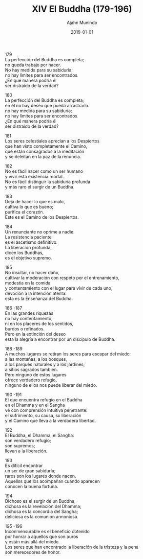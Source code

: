 ﻿---
author: "Ajahn Munindo"
title: "XIV El Buddha (179-196)"
booktitle: "Un Dhammapada para la Contemplación"
source: "https://forestsangha.org/teachings/books/un-dhammapada-para-la-contemplacion?language=Espa%C3%B1ol"
license: "BY-NC-ND"
publisher: "dhammamagga"
date: 2019-01-01
pubyear: 2010-2019 
weight: 14
draft: false
---  

179  
La perfección del Buddha es completa;  
no queda trabajo por hacer.  
No hay medida para su sabiduría;  
no hay límites para ser encontrados.  
¿En qué manera podría él  
ser distraído de la verdad?  

180  
La perfección del Buddha es completa;  
en él no hay deseo que pueda arrastrarlo.  
no hay medida para su sabiduría;  
no hay límites para ser encontrados.  
¿En qué manera podría él  
ser distraído de la verdad?  

181  
Los seres celestiales aprecian a los Despiertos  
que han visto completamente el Camino,  
que están consagrados a la meditación  
y se deleitan en la paz de la renuncia.  

182  
No es fácil nacer como un ser humano  
y vivir esta existencia mortal.  
No es fácil distinguir la sabiduría profunda  
y más raro el surgir de un Buddha.  

183  
Deja de hacer lo que es malo,  
cultiva lo que es bueno;  
purifica el corazón.  
Este es el Camino de los Despiertos.  

184  
Un renunciante no oprime a nadie.  
La resistencia paciente  
es el ascetismo definitivo.  
La liberación profunda,  
dicen los Buddhas,  
es el objetivo supremo.  

185  
No insultar, no hacer daño,  
cultivar la moderación 
con respeto por el entrenamiento,  
modestia en la comida  
y contentamiento con el lugar para vivir de cada uno,  
devoción a la intención atenta:  
esta es la Enseñanza del Buddha.  

186 -187  
En las grandes riquezas  
no hay contentamiento,  
ni en los placeres de los sentidos,  
burdos o refinados.  
Pero en la extinción del deseo  
esta la alegría 
a encontrar por un discípulo de Buddha.  

188 -189  
A muchos lugares se retiran los seres para escapar del miedo:  
a las montañas, a los bosques,  
a los parques naturales y a los jardines;  
a sitios sagrados también.  
Pero ninguno de estos lugares  
ofrece verdadero refugio,  
ninguno de ellos nos puede liberar del miedo.  

190 -191  
El que encuentra refugio en el Buddha  
en el Dhamma y en el Sangha  
ve con comprensión intuitiva penetrante:  
el sufrimiento, su causa, su liberación  
y el Camino que lleva a la verdadera libertad.  

192  
El Buddha, el Dhamma, el Sangha:  
son verdadero refugio;  
son supremos;  
llevan a la liberación.  

193  
Es difícil encontrar  
un ser de gran sabiduría;  
raros son los lugares donde nacen.  
Aquellos que los acompañan cuando aparecen  
conocen la buena fortuna.  

194  
Dichoso es el surgir de un Buddha;  
dichosa es la revelación del Dhamma;  
dichosa es la concordia del Sangha;  
deliciosa es la comunión armoniosa.  

195 -196  
Inconmensurable es el beneficio obtenido  
por honrar a aquellos que son puros  
y están más allá del miedo.  
Los seres que han encontrado la liberación de la tristeza y la pena  
son merecedores de honor.  
